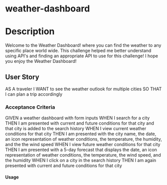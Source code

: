 # weather-dashboard
<h1>Description</h1>
Welcome to the Weather Dashboard! where you can find the weather to any specific place world wide. This challenge helped me better understand using API's and finding an appropriate API to use for this challenge! I hope you enjoy the Weather Dashboard!


<h2> User Story </h2>
AS A traveler
I WANT to see the weather outlook for multiple cities
SO THAT I can plan a trip accordingly


<h3> Acceptance Criteria </h3>
GIVEN a weather dashboard with form inputs
WHEN I search for a city
THEN I am presented with current and future conditions for that city and that city is added to the search history
WHEN I view current weather conditions for that city
THEN I am presented with the city name, the date, an icon representation of weather conditions, the temperature, the humidity, and the the wind speed
WHEN I view future weather conditions for that city
THEN I am presented with a 5-day forecast that displays the date, an icon representation of weather conditions, the temperature, the wind speed, and the humidity
WHEN I click on a city in the search history
THEN I am again presented with current and future conditions for that city

<h4>Usage</h4>